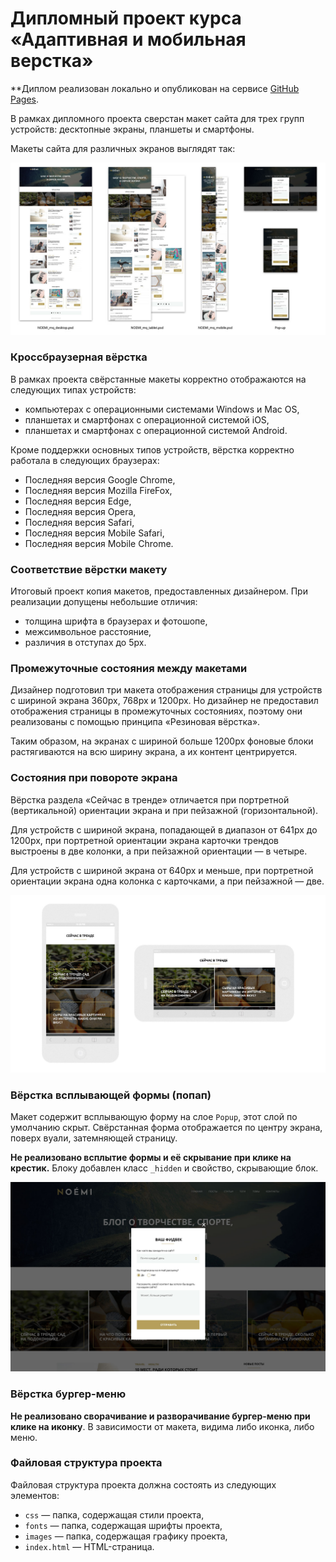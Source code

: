 # Дипломный проект курса «Адаптивная и мобильная верстка»

**Диплом реализован локально и опубликован на сервисе [GitHub Pages](https://oxanagal.github.io/mq-diploma/). 
 
В рамках дипломного проекта сверстан макет сайта для трех групп устройств: десктопные экраны, планшеты и смартфоны.

Макеты сайта для различных экранов выглядят так:

![Layout](https://github.com/OxanaGal/Netology_projects/blob/0c89cc38a0766a90aef6ab3af10ed8887b63a3c6/sourses/layouts.jpg)


### Кроссбраузерная вёрстка
В рамках проекта свёрстанные макеты корректно отображаются на следующих типах устройств:
- компьютерах с операционными системами Windows и Mac OS,
- планшетах и смартфонах с операционной системой iOS,
- планшетах и смартфонах с операционной системой Android.

Кроме поддержки основных типов устройств, вёрстка корректно работала в следующих браузерах:
- Последняя версия Google Chrome,
- Последняя версия Mozilla FireFox,
- Последняя версия Edge,
- Последняя версия Opera,
- Последняя версия Safari,
- Последняя версия Mobile Safari,
- Последняя версия Mobile Chrome.

### Соответствие вёрстки макету
Итоговый проект копия макетов, предоставленных дизайнером. При реализации допущены небольшие отличия:
- толщина шрифта в браузерах и фотошопе,
- межсимвольное расстояние,
- различия в отступах до 5px.

### Промежуточные состояния между макетами
Дизайнер подготовил три макета отображения страницы для устройств с шириной экрана 360px, 768px и 1200px. Но дизайнер не предоставил отображения страницы в промежуточных состояниях, поэтому они реализованы с помощью принципа «Резиновая вёрстка».

Таким образом, на экранах с шириной больше 1200px фоновые блоки растягиваются на всю ширину экрана, а их контент центрируется.

### Состояния при повороте экрана
Вёрстка раздела «Сейчас в тренде» отличается при портретной (вертикальной) ориентации экрана и при пейзажной (горизонтальной).

Для устройств с шириной экрана, попадающей в диапазон от 641px до 1200px, при портретной ориентации экрана карточки трендов выстроены в две колонки, а при пейзажной ориентации — в четыре.

Для устройств с шириной экрана от 640px и меньше, при портретной ориентации экрана одна колонка с карточками, а при пейзажной — две.

![Layout](https://github.com/OxanaGal/Netology_projects/blob/0c89cc38a0766a90aef6ab3af10ed8887b63a3c6/sourses/rotation.jpg)

### Вёрстка всплывающей формы (попап)
Макет содержит всплывающую форму на слое `Popup`, этот слой по умолчанию скрыт. Свёрстанная форма отображается по центру экрана, поверх вуали, затемняющей страницу. 

**Не реализовано всплытие формы и её скрывание при клике на крестик.** 
Блоку добавлен класс `_hidden` и свойство, скрывающие блок.

![Layout](https://github.com/OxanaGal/Netology_projects/blob/9a39b2a78d239ff946bdb80644ed4bb42b7b8563/sourses/NOEMI_mq_desktop_popup.jpg)

### Вёрстка бургер-меню
**Не реализовано сворачивание и разворачивание бургер-меню при клике на иконку**. В зависимости от макета, видима либо иконка, либо меню.

### Файловая структура проекта
Файловая структура проекта должна состоять из следующих элементов:
- `css` — папка, содержащая стили проекта,
- `fonts` — папка, содержащая шрифты проекта,
- `images` — папка, содержащая графику проекта,
- `index.html` — HTML-страница.

